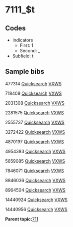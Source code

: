 # 7111\_$t

## Codes

-   Indicators
    -   First: 1
    -   Second: \_
-   Subfield: t

## Sample bibs

477314 [Quicksearch](https://search.library.yale.edu/catalog/477314) [VXWS](http://prodorbis.library.yale.edu:7014/vxws/GetHoldingsService?bibId=477314)

718408 [Quicksearch](https://search.library.yale.edu/catalog/718408) [VXWS](http://prodorbis.library.yale.edu:7014/vxws/GetHoldingsService?bibId=718408)

2031308 [Quicksearch](https://search.library.yale.edu/catalog/2031308) [VXWS](http://prodorbis.library.yale.edu:7014/vxws/GetHoldingsService?bibId=2031308)

2281575 [Quicksearch](https://search.library.yale.edu/catalog/2281575) [VXWS](http://prodorbis.library.yale.edu:7014/vxws/GetHoldingsService?bibId=2281575)

2555737 [Quicksearch](https://search.library.yale.edu/catalog/2555737) [VXWS](http://prodorbis.library.yale.edu:7014/vxws/GetHoldingsService?bibId=2555737)

3272422 [Quicksearch](https://search.library.yale.edu/catalog/3272422) [VXWS](http://prodorbis.library.yale.edu:7014/vxws/GetHoldingsService?bibId=3272422)

4870197 [Quicksearch](https://search.library.yale.edu/catalog/4870197) [VXWS](http://prodorbis.library.yale.edu:7014/vxws/GetHoldingsService?bibId=4870197)

4954383 [Quicksearch](https://search.library.yale.edu/catalog/4954383) [VXWS](http://prodorbis.library.yale.edu:7014/vxws/GetHoldingsService?bibId=4954383)

5659085 [Quicksearch](https://search.library.yale.edu/catalog/5659085) [VXWS](http://prodorbis.library.yale.edu:7014/vxws/GetHoldingsService?bibId=5659085)

7846071 [Quicksearch](https://search.library.yale.edu/catalog/7846071) [VXWS](http://prodorbis.library.yale.edu:7014/vxws/GetHoldingsService?bibId=7846071)

8846036 [Quicksearch](https://search.library.yale.edu/catalog/8846036) [VXWS](http://prodorbis.library.yale.edu:7014/vxws/GetHoldingsService?bibId=8846036)

8964504 [Quicksearch](https://search.library.yale.edu/catalog/8964504) [VXWS](http://prodorbis.library.yale.edu:7014/vxws/GetHoldingsService?bibId=8964504)

14440924 [Quicksearch](https://search.library.yale.edu/catalog/14440924) [VXWS](http://prodorbis.library.yale.edu:7014/vxws/GetHoldingsService?bibId=14440924)

14440956 [Quicksearch](https://search.library.yale.edu/catalog/14440956) [VXWS](http://prodorbis.library.yale.edu:7014/vxws/GetHoldingsService?bibId=14440956)

**Parent topic:**[711](../../tags/711/711.md)


